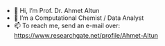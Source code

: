 - 👋 Hi, I’m Prof. Dr. Ahmet Altun
- 👀 I’m a Computational Chemist / Data Analyst
- 📫 To reach me, send an e-mail over: https://www.researchgate.net/profile/Ahmet-Altun

<!---
ahmetaltunfatih/ahmetaltunfatih is a ✨ special ✨ repository because its `README.md` (this file) appears on your GitHub profile.
You can click the Preview link to take a look at your changes.
--->
